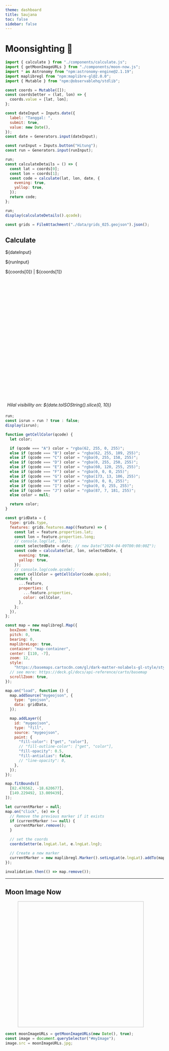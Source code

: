 ```yaml
---
theme: dashboard
title: Saujana
toc: false
sidebar: false
---
```


<style>

#map-container {
  width: 100%;
  height: 400px;// 100vh; // Use vh for viewport height
}

</style>

# Moonsighting 🌛

<!-- Load and transform the data -->

<link href="https://unpkg.com/maplibre-gl@2.1.9/dist/maplibre-gl.css" rel="stylesheet" />

```js
import { calculate } from "./components/calculate.js";
import { getMoonImageURLs } from "./components/moon-now.js";
import * as Astronomy from "npm:astronomy-engine@2.1.19";
import maplibregl from "npm:maplibre-gl@2.0.0";
import { Mutable } from "npm:@observablehq/stdlib";
```

```js
const coords = Mutable([]);
const coordsSetter = (lat, lon) => {
  coords.value = [lat, lon];
};
```

```js
const dateInput = Inputs.date({
  label: "Tanggal: ",
  submit: true,
  value: new Date(),
});
const date = Generators.input(dateInput);

const runInput = Inputs.button("Hitung");
const run = Generators.input(runInput);
```

```js
run;
const calculateDetails = () => {
  const lat = coords[0];
  const lon = coords[1];
  const code = calculate(lat, lon, date, {
    evening: true,
    yallop: true,
  });
  return code;
};
```

```js
run;
display(calculateDetails().qcode);
```

```js
const grids = FileAttachment("./data/grids_025.geojson").json();
```

## Calculate

<div class="grid grid-cols-1">
  <div class="card">
  ${dateInput}

${runInput}

  <div> 
  ${coords[0]} | ${coords[1]}
  </div>
  </div>
</div>

<div class="grid grid-cols-1" >
  <div class="card" style="padding:6px">
    <div id="map-container"></div>
    <div>
    <i> Hilal visibility on: ${date.toISOString().slice(0, 10)} </i>
    </div>
  </div>
</div>

```js
run;
const isrun = run ? true : false;
display(isrun);
```

```js
function getCellColor(qcode) {
  let color;

  if (qcode === "A") color = "rgba(62, 255, 0, 255)";
  else if (qcode === "B") color = "rgba(62, 255, 109, 255)";
  else if (qcode === "C") color = "rgba(0, 255, 158, 255)";
  else if (qcode === "D") color = "rgba(0, 255, 250, 255)";
  else if (qcode === "E") color = "rgba(60, 120, 255, 255)";
  else if (qcode === "F") color = "rgba(0, 0, 0, 255)";
  else if (qcode === "G") color = "rgba(173, 13, 106, 255)";
  else if (qcode === "H") color = "rgba(0, 0, 0, 255)";
  else if (qcode === "I") color = "rgba(0, 0, 255, 255)";
  else if (qcode === "J") color = "rgba(87, 7, 181, 255)";
  else color = null;

  return color;
}
```

```js
const gridData = {
  type: grids.type,
  features: grids.features.map((feature) => {
    const lat = feature.properties.lat;
    const lon = feature.properties.long;
    // console.log(lat, lon);
    const selectedDate = date; // new Date("2024-04-09T00:00:00Z");
    const code = calculate(lat, lon, selectedDate, {
      evening: true,
      yallop: true,
    });
    // console.log(code.qcode);
    const cellColor = getCellColor(code.qcode);
    return {
      ...feature,
      properties: {
        ...feature.properties,
        color: cellColor,
      },
    };
  }),
};
```

```js
const map = new maplibregl.Map({
  boxZoom: true,
  pitch: 0,
  bearing: 0,
  maplibreLogo: true,
  container: "map-container",
  center: [110, -7],
  zoom: 12,
  style:
    "https://basemaps.cartocdn.com/gl/dark-matter-nolabels-gl-style/style.json",
  // see more: https://deck.gl/docs/api-reference/carto/basemap
  scrollZoom: true,
});

map.on("load", function () {
  map.addSource("mygeojson", {
    type: "geojson",
    data: gridData,
  });

  map.addLayer({
    id: "mygeojson",
    type: "fill",
    source: "mygeojson",
    paint: {
      "fill-color": ["get", "color"],
      // "fill-outline-color": ["get", "color"],
      "fill-opacity": 0.5,
      "fill-antialias": false,
      // "line-opacity": 0,
    },
  });
});

map.fitBounds([
  [82.476562, -18.620677],
  [149.229492, 13.009439],
]);

let currentMarker = null;
map.on("click", (e) => {
  // Remove the previous marker if it exists
  if (currentMarker !== null) {
    currentMarker.remove();
  }

  // set the coords
  coordsSetter(e.lngLat.lat, e.lngLat.lng);

  // Create a new marker
  currentMarker = new maplibregl.Marker().setLngLat(e.lngLat).addTo(map);
});

invalidation.then(() => map.remove());
```

---

<!-- Moon Image Now -->

## Moon Image Now

<div class="grid grid-cols-1">
  <div class="card">
    <figure style="max-width: 100%;">
      <img id="myImage" width="400" height="400" style="aspect-ratio: 1 / 1; height: auto;" />
      <!-- <figcaption>
        <a href="https://svs.gsfc.nasa.gov/4955">Visualizations by Ernie Wright</a> at <a href="https://svs.gsfc.nasa.gov/">NASA Scientific Visualization Studio</a>, Released on November 18, 2021.
        <a href="${display(moonImageURLs.tif)}">👁 HD version (11MB .tif)</a>
      </figcaption> -->
    </figure>

  </div>
</div>

```js
const moonImageURLs = getMoonImageURLs(new Date(), true);
const image = document.querySelector("#myImage");
image.src = moonImageURLs.jpg;
```

<!-- Render the data -->
